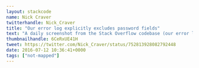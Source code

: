 ```yaml
---
layout: stackcode
name: Nick Craver
twitterhandle: Nick_Craver
title: "Our error log explicitly excludes password fields"
text: "A daily screenshot from the Stack Overflow codebase (our error log explicitly excludes password fields). "
thumbnailhandle: 6CeRxUE41H
tweet: https://twitter.com/Nick_Craver/status/752813928082792448
date: 2016-07-12 10:36:41+0000
tags: ["not-mapped"]
---
```


